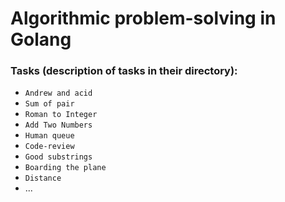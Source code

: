 # Algorithmic problem-solving in Golang

### Tasks (description of tasks in their directory):
* `Andrew and acid`
* `Sum of pair`
* `Roman to Integer`
* `Add Two Numbers`
* `Human queue`
* `Code-review`
* `Good substrings`
* `Boarding the plane`
* `Distance`
* ...